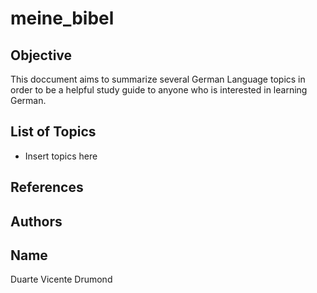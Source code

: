 # meine_bibel


## Objective

This doccument aims to summarize several German Language topics in order to be a helpful study guide to anyone who is interested in learning German.

## List of Topics 

* Insert topics here



## References


## Authors

Name        
------------- 
Duarte Vicente Drumond



